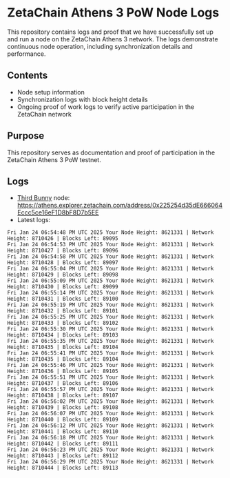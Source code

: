 # ZetaChain Athens 3 PoW Node Logs
This repository contains logs and proof that we have successfully set up and run a node on the ZetaChain Athens 3 network. The logs demonstrate continuous node operation, including synchronization details and performance.

## Contents
- Node setup information
- Synchronization logs with block height details
- Ongoing proof of work logs to verify active participation in the ZetaChain network

## Purpose
This repository serves as documentation and proof of participation in the ZetaChain Athens 3 PoW testnet.

## Logs

- [Third Bunny](https://thirdbunny.xyz/) node: https://athens.explorer.zetachain.com/address/0x225254d35dE666064Eccc5ce16eF1D8bF8D7b5EE
- Latest logs:
```
Fri Jan 24 06:54:48 PM UTC 2025 Your Node Height: 8621331 | Network Height: 8710426 | Blocks Left: 89095
Fri Jan 24 06:54:53 PM UTC 2025 Your Node Height: 8621331 | Network Height: 8710427 | Blocks Left: 89096
Fri Jan 24 06:54:58 PM UTC 2025 Your Node Height: 8621331 | Network Height: 8710428 | Blocks Left: 89097
Fri Jan 24 06:55:04 PM UTC 2025 Your Node Height: 8621331 | Network Height: 8710429 | Blocks Left: 89098
Fri Jan 24 06:55:09 PM UTC 2025 Your Node Height: 8621331 | Network Height: 8710430 | Blocks Left: 89099
Fri Jan 24 06:55:14 PM UTC 2025 Your Node Height: 8621331 | Network Height: 8710431 | Blocks Left: 89100
Fri Jan 24 06:55:19 PM UTC 2025 Your Node Height: 8621331 | Network Height: 8710432 | Blocks Left: 89101
Fri Jan 24 06:55:25 PM UTC 2025 Your Node Height: 8621331 | Network Height: 8710433 | Blocks Left: 89102
Fri Jan 24 06:55:30 PM UTC 2025 Your Node Height: 8621331 | Network Height: 8710434 | Blocks Left: 89103
Fri Jan 24 06:55:35 PM UTC 2025 Your Node Height: 8621331 | Network Height: 8710435 | Blocks Left: 89104
Fri Jan 24 06:55:41 PM UTC 2025 Your Node Height: 8621331 | Network Height: 8710435 | Blocks Left: 89104
Fri Jan 24 06:55:46 PM UTC 2025 Your Node Height: 8621331 | Network Height: 8710436 | Blocks Left: 89105
Fri Jan 24 06:55:51 PM UTC 2025 Your Node Height: 8621331 | Network Height: 8710437 | Blocks Left: 89106
Fri Jan 24 06:55:57 PM UTC 2025 Your Node Height: 8621331 | Network Height: 8710438 | Blocks Left: 89107
Fri Jan 24 06:56:02 PM UTC 2025 Your Node Height: 8621331 | Network Height: 8710439 | Blocks Left: 89108
Fri Jan 24 06:56:07 PM UTC 2025 Your Node Height: 8621331 | Network Height: 8710440 | Blocks Left: 89109
Fri Jan 24 06:56:12 PM UTC 2025 Your Node Height: 8621331 | Network Height: 8710441 | Blocks Left: 89110
Fri Jan 24 06:56:18 PM UTC 2025 Your Node Height: 8621331 | Network Height: 8710442 | Blocks Left: 89111
Fri Jan 24 06:56:23 PM UTC 2025 Your Node Height: 8621331 | Network Height: 8710443 | Blocks Left: 89112
Fri Jan 24 06:56:29 PM UTC 2025 Your Node Height: 8621331 | Network Height: 8710444 | Blocks Left: 89113
```
